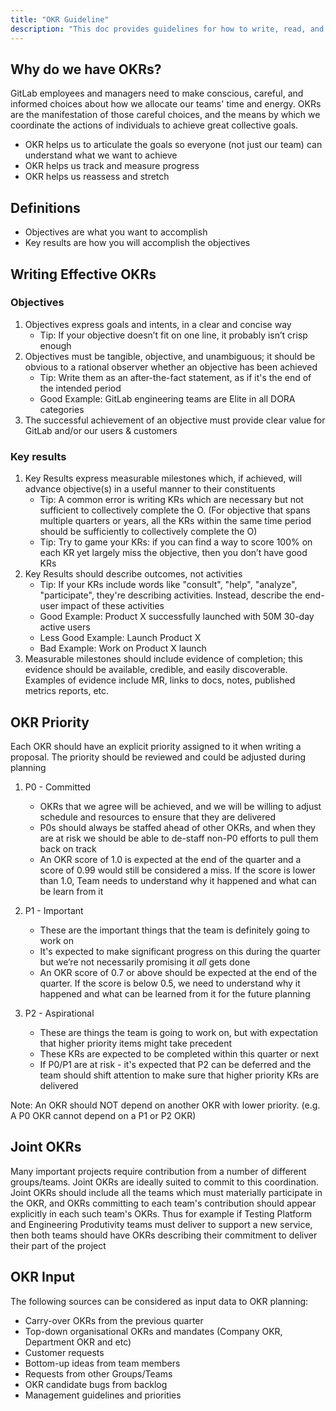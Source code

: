 ```yaml
---
title: "OKR Guideline"
description: "This doc provides guidelines for how to write, read, and use OKRs"
---
```


## Why do we have OKRs?

GitLab employees and managers need to make conscious, careful, and informed choices about how we allocate our teams' time and energy. OKRs are the manifestation of those careful choices, and the means by which we coordinate the actions of individuals to achieve great collective goals.

- OKR helps us to articulate the goals so everyone (not just our team) can understand what we want to achieve
- OKR helps us track and measure progress
- OKR helps us reassess and stretch

## Definitions

- Objectives are what you want to accomplish
- Key results are how you will accomplish the objectives

## Writing Effective OKRs

### Objectives

1. Objectives express goals and intents, in a clear and concise way
   - Tip: If your objective doesn’t fit on one line, it probably isn’t crisp enough
1. Objectives must be tangible, objective, and unambiguous; it should be obvious to a rational observer whether an objective has been achieved
   - Tip: Write them as an after-the-fact statement, as if it's the end of the intended period
   - Good Example: GitLab engineering teams are Elite in all DORA categories
1. The successful achievement of an objective must provide clear value for GitLab and/or our users & customers

### Key results

1. Key Results express measurable milestones which, if achieved, will advance objective(s) in a useful manner to their constituents
   - Tip: A common error is writing KRs which are necessary but not sufficient to collectively complete the O. (For objective that spans multiple quarters or years, all the KRs within the same time period should be sufficiently to collectively complete the O)
   - Tip: Try to game your KRs: if you can find a way to score 100% on each KR yet largely miss the objective, then you don’t have good KRs
1. Key Results should describe outcomes, not activities
   - Tip: If your KRs include words like "consult", "help", "analyze", "participate", they're describing activities.  Instead, describe the end-user impact of these activities
   - Good Example: Product X successfully launched with 50M 30-day active users
   - Less Good Example: Launch Product X
   - Bad Example: Work on Product X launch
1. Measurable milestones should include evidence of completion; this evidence should be available, credible, and easily discoverable. Examples of evidence include MR, links to docs, notes, published metrics reports, etc.

## OKR Priority

Each OKR should have an explicit priority assigned to it when writing a proposal. The priority should be reviewed and could be adjusted during planning

1. P0 - Committed
   - OKRs that we agree will be achieved, and we will be willing to adjust schedule and resources to ensure that they are delivered
   - P0s should always be staffed ahead of other OKRs, and when they are at risk we should be able to de-staff non-P0 efforts to pull them back on track
   - An OKR score of 1.0 is expected at the end of the quarter and a score of 0.99 would still be considered a miss. If the score is lower than 1.0, Team needs to understand why it happened and what can be learn from it

1. P1 - Important
   - These are the important things that the team is definitely going to work on
   - It's expected to make significant progress on this during the quarter but we’re not necessarily promising it *all* gets done
   - An OKR score of 0.7 or above should be expected at the end of the quarter. If the score is below 0.5, we need to understand why it happened and what can be learned from it for the future planning

1. P2 - Aspirational
   - These are things the team is going to work on, but with expectation that higher priority items might take precedent
   - These KRs are expected to be completed within this quarter or next
   - If P0/P1 are at risk - it's expected that P2 can be deferred and the team should shift attention to make sure that higher priority KRs are delivered

Note:  An OKR should NOT depend on another OKR with lower priority. (e.g. A P0 OKR cannot depend on a P1 or P2 OKR)

## Joint OKRs

Many important projects require contribution from a number of different groups/teams. Joint OKRs are ideally suited to commit to this coordination. Joint OKRs should include all the teams which must materially participate in the OKR, and OKRs committing to each team's contribution should appear explicitly in each such team's OKRs. Thus for example if Testing Platform and Engineering Produtivity teams must deliver to support a new service, then both teams should have OKRs describing their commitment to deliver their part of the project

## OKR Input

The following sources can be considered as input data to OKR planning:

- Carry-over OKRs from the previous quarter
- Top-down organisational OKRs and mandates (Company OKR, Department OKR and etc)
- Customer requests
- Bottom-up ideas from team members
- Requests from other Groups/Teams
- OKR candidate bugs from backlog
- Management guidelines and priorities
   